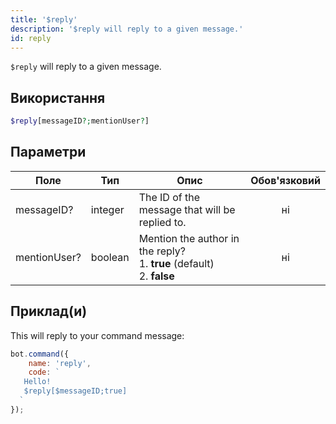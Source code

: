 ```yaml
---
title: '$reply'
description: '$reply will reply to a given message.'
id: reply
---
```


`$reply` will reply to a given message.

## Використання

```php
$reply[messageID?;mentionUser?]
```

## Параметри

| Поле         | Тип     | Опис                                                                                           | Обов'язковий |
| ------------ | ------- | ---------------------------------------------------------------------------------------------- |:------------:|
| messageID?   | integer | The ID of the message that will be replied to.                                                 |      ні      |
| mentionUser? | boolean | Mention the author in the reply? <br /> 1. **true** (default)  <br /> 2. **false** |      ні      |

## Приклад(и)

This will reply to your command message:

```javascript
bot.command({
    name: 'reply',
    code: `
   Hello!
   $reply[$messageID;true]
  `
});
```